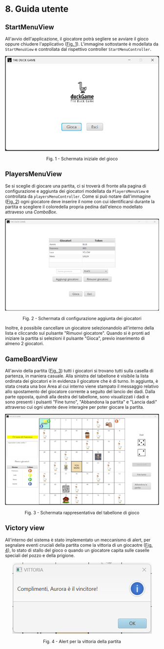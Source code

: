 # 8. Guida utente

## StartMenuView

All'avvio dell'applicazione, il giocatore potrà segliere se avviare il gioco oppure chiudere l'applicativo ([Fig. 1]). L'immagine sottostante è modellata da `StartMenuView`
e controllata dal rispettivo controller `StartMenuController`.

<div align="center">
  <img src="../img/StartGameView.png" />
  <p> Fig. 1 - Schermata iniziale del gioco </p>
</div>

[Fig. 1]: ../img/StartGameView.png

## PlayersMenuView
Se si sceglie di giocare una partita, ci si troverà di fronte alla pagina di configurazione e aggiunta dei giocatori modellata da `PlayersMenuView` e controllata da `playersMenuController`. Come si può notare dall'immagine ([Fig. 2]) ogni giocatore deve inserire il nome con cui identificarsi durante la partita e scegliere il coloredella propria pedina dall'elenco modellato attraveso una *ComboBox*.

<div align="center">
  <img src="../img/HomeGameView.png" />
  <p> Fig. 2 - Schermata di configurazione aggiunta dei giocatori </p>
</div>

[Fig. 2]: ../img/HomeGameView.png

Inoltre, è possibile cancellare un giocatore selezionandolo all'interno della lista e cliccando sul pulsante "Rimuovi giocatore". Quando si è pronti ad iniziare la partita si selezioni il pulsante "Gioca", previo inserimento di almeno 2 giocatori.

## GameBoardView
All'avvio della partita ([Fig. 3]) tutti i giocatori si trovano tutti sulla casella di partenza, in maniera casuale. Alla sinistra del tabellone è visibile la lista
ordinata dei giocatori e in evidenza il giocatore che è di turno. In aggiunta, è stata creata una box Area al cui interno viene stampato il messaggio relativo allo
spostamento del giocatore corrente a seguito del lancio dei dadi. Dalla parte opposta, quindi alla destra del tabellone, sono visualizzati i dadi e sono presenti i
pulsanti "Fine turno", "Abbandona la partita" e "Lancia dadi" attraverso cui ogni utente deve interagire per poter giocare la partita. 

<div align="center">
  <img src="../img/GameBoardView.png" />
  <p> Fig. 3 - Schermata rappresentativa del tabellone di gioco </p>
</div>

[Fig. 3]: ../img/GameBoardView.png

## Victory view

All'interno del sistema è stato implementato un meccanismo di alert, per segnalare eventi cruciali della partita come la vittoria di un giocaotre ([Fig. 4]), lo stato di stallo del gioco o quando un giocatore capita sulle caselle speciali del pozzo e della prigione.

<div align="center">
  <img src="../img/VictoryView.png" />
  <p> Fig. 4 - Alert per la vittoria della partita </p>
</div>

[Fig. 4]: ../img/VictoryView.png


